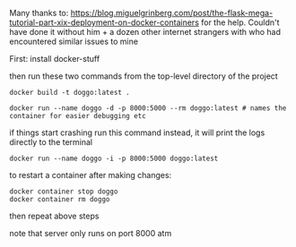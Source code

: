Many thanks to:
    https://blog.miguelgrinberg.com/post/the-flask-mega-tutorial-part-xix-deployment-on-docker-containers
    for the help. Couldn't have done it without him + a dozen other internet strangers with who had encountered
    similar issues to mine

First: install docker-stuff

then run these two commands from the top-level directory of the project

    docker build -t doggo:latest .
    
    docker run --name doggo -d -p 8000:5000 --rm doggo:latest # names the container for easier debugging etc

if things start crashing run this command instead, it will print the logs directly to the terminal

    docker run --name doggo -i -p 8000:5000 doggo:latest

to restart a container after making changes:

    docker container stop doggo    
    docker container rm doggo
    
then repeat above steps


note that server only runs on port 8000 atm
